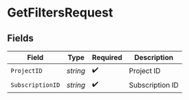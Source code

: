 # GetFiltersRequest


## Fields

| Field              | Type               | Required           | Description        |
| ------------------ | ------------------ | ------------------ | ------------------ |
| `ProjectID`        | *string*           | :heavy_check_mark: | Project ID         |
| `SubscriptionID`   | *string*           | :heavy_check_mark: | Subscription ID    |